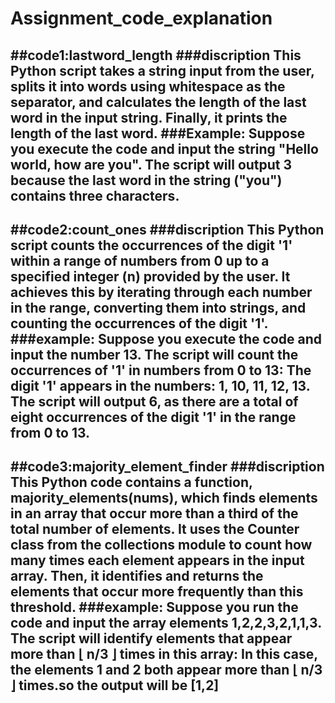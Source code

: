 # Assignment_code_explanation
##code1:lastword_length
###discription
This Python script takes a string input from the user, splits it into words using whitespace as the separator, and calculates the length of the last word in the input string. Finally, it prints the length of the last word.
###Example:
Suppose you execute the code and input the string "Hello world, how are you". The script will output 3 because the last word in the string ("you") contains three characters.
-----
##code2:count_ones
###discription
This Python script counts the occurrences of the digit '1' within a range of numbers from 0 up to a specified integer (n) provided by the user. It achieves this by iterating through each number in the range, converting them into strings, and counting the occurrences of the digit '1'.
###example:
Suppose you execute the code and input the number 13. The script will count the occurrences of '1' in numbers from 0 to 13:
The digit '1' appears in the numbers: 1, 10, 11, 12, 13.
The script will output 6, as there are a total of eight occurrences of the digit '1' in the range from 0 to 13.
------
##code3:majority_element_finder
###discription
This Python code contains a function, majority_elements(nums), which finds elements in an array that occur more than a third of the total number of elements. It uses the Counter class from the collections module to count how many times each element appears in the input array. Then, it identifies and returns the elements that occur more frequently than this threshold.
###example:
Suppose you run the code and input the array elements 1,2,2,3,2,1,1,3. The script will identify elements that appear more than ⌊ n/3 ⌋ times in this array:
In this case, the elements 1 and 2 both appear more than ⌊ n/3 ⌋ times.so the output will be [1,2]
-----
